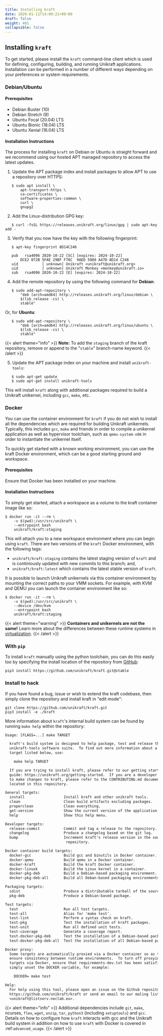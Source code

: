 ```yaml
---
title: Installing kraft
date: 2020-01-11T14:09:21+09:00
draft: false
weight: 401
collapsible: false
---
```


## Installing `kraft`

To get started, please install the `kraft` command-line client which is used for
defining, configuring, building, and running Unikraft applications. Installation
can be performed in a number of different ways depending on your preferences or
system requirements.

### Debian/Ubuntu

#### Prerequisites

 * Debian Buster (10)
 * Debian Stretch (9)
 * Ubuntu Focal (20.04) LTS
 * Ubuntu Bionic (18.04) LTS
 * Ubuntu Xenial (16.04) LTS

#### Installation Instructions

The process for installing `kraft` on Debian or Ubuntu is straight forward and
we recommend using our hosted APT managed repository to access the latest
updates.

1. Update the APT package index and install packages to allow APT to use a
   repository over HTTPS:

```
   $ sudo apt install \
       apt-transport-https \
       ca-certificates \
       software-properties-common \
       curl \
       gnupg2
   ```

2. Add the Linux-distribution GPG key:


```
   $ curl -fsSL https://releases.unikraft.org/linux/gpg | sudo apt-key add -
   ```

3. Verify that you now have the key with the following fingerprint:


```
   $ apt-key fingerprint 8D14C246

   pub   rsa4096 2020-10-22 [SC] [expires: 2024-10-22]
       DCE2 072B 5FAE 29BF F78C  9AED 5989 A47D 8D14 C246
   uid           [ unknown] Unikraft <unikraft@unikraft.org>
   uid           [ unknown] Unikraft Monkey <monkey@unikraft.io>
   sub   rsa4096 2020-10-22 [E] [expires: 2024-10-22]
   ```


4. Add the remote repository by using the following command for **Debian**:


```
   $ sudo add-apt-repository \
       "deb [arch=amd64] http://releases.unikraft.org/linux/debian \
       $(lsb_release -cs) \
       stable"
   ```

   Or, for **Ubuntu**:


```
   $ sudo add-apt-repository \
       "deb [arch=amd64] http://releases.unikraft.org/linux/ubuntu \
       $(lsb_release -cs) \
       stable"
   ```

   {{< alert theme="info" >}}
   **Note:** To add the `staging` branch of the kraft repository, remove or
   append to the "`stable`" branch-name keyword.
   {{< /alert >}}

5. Update the APT package index on your machine and install `unikraft-tools`:


```
   $ sudo apt-get update
   $ sudo apt-get install unikraft-tools
   ```

   This will install `kraft` along with additional packages required to build
   a Unikraft unikernel, including `gcc`, `make`, etc.

### Docker

You can use the container environment for `kraft` if you do not wish to install
all the dependencies which are required for building Unikraft unikernels.
Typically, this includes `gcc`, `make` and friends in order to compile a
unikernel application as well as hypervisor toolchain, such as `qemu-system-x86`
in order to instantiate the unikernel itself.

To quickly get started with a known working environment, you can use the kraft
Docker environment, which can be a good starting ground and workspace.

#### Prerequisites

Ensure that Docker has been installed on your machine.

#### Installation Instructions

To simply get started, attach a workspace as a volume to the kraft container
image like so:


```
$ docker run -it --rm \
    -v $(pwd):/usr/src/unikraft \
    --entrypoint bash
    unikraft/kraft:staging
```

This will attach you to a new workspace environment where you can begin using
`kraft`.  There are two versions of the `kraft` Docker environment, with the
following tags:

 * `unikraft/kraft:staging` contains the latest staging version of `kraft`
   and is continiously updated with new commits to this branch; and,
 * `unikraft/kraft:latest` which contains the latest stable version of
   `kraft`.

It is possible to launch Unikraft unikernels via this container environment by
mounting the correct paths to your VMM sockets.  For example, with KVM and QEMU
you can launch the container environment like so:


```
$ docker run -it --rm \
    -v $(pwd):/usr/src/unikraft \
    --device /dev/kvm
    --entrypoint bash
    unikraft/kraft:staging
```

{{< alert theme="warning" >}}
**Containers and unikernels are not the same!**  Learn more about the differences
between these runtime systems in [virtualization](/docs/concepts/virtualization).
{{< /alert >}}


### With `pip`

To install `kraft` manually using the python toolchain, you can do this easily
too by specifying the install location of the repository from
[GitHub](https://github.com/unikraft/kraft.git):


```
pip3 install https://github.com/unikraft/kraft.git@stable
```

### Install to hack

If you have found a bug, issue or wish to extend the kraft codebase, then simply
clone the repository and install kraft in "edit mode":


```
git clone https://github.com/unikraft/kraft.git
pip3 install -e ./kraft
```

More information about `kraft`'s internal build system can be found by
running `make help` within the repository:

```txt
Usage: [FLAGS=...] make TARGET

  kraft's build system is designed to help package, test and release the
  unikraft-tools software suite.  To find out more information about a specfic
  target listed below, use:

    make help TARGET

  If you are trying to install kraft, please refer to our getting started
  guide: https://unikraft.org/getting-started.  If you are a developer wishing
  to make changes to kraft, please refer to the CONTRIBUTING.md document
  located in this repository.

General targets:
  install                  Install kraft and other unikraft tools.
  clean                    Clean build artifacts excluding packages.
  properclean              Clean everything.
  get-version              Show the current version of the application.
  help                     Show this help menu.

Developer targets:
  release-commit           Commit and tag a release to the repository.
  changelog                Produce a changelog based on the git log.
  bump                     Increment kraft's release version in the source
                            repository.

Docker container build targets:
  docker-gcc               Build gcc and binutils in Docker container.
  docker-qemu              Build qemu in a Docker container.
  docker-kraft             Build the kraft Docker container.
  docker-linuxk            Build the Linux kernel in a container.
  docker-pkg-deb           Build a Debian-based packaging environment.
  docker-pkg-deb-all       Build all Deban-based packaging environments.

Packaging targets:
  sdist                    Produce a distributable tarball of the source tree.
  pkg-deb                  Produce a Debian-based package.

Test targets:
  test                     Run all test targets.
  test-all                 Alias for 'make test'.
  test-lint                Perform a syntax check on kraft.
  test-pkg                 Test the installation of kraft packages.
  test-unit                Run all defined unit tests.
  test-coverage            Generate a coverage report.
  test-docker-pkg-deb      Test the installation of a Debian-based package.
  test-docker-pkg-deb-all  Test the installation of all Debian-based packages.

Docker proxy:
  Some targets are automatically proxied via a Docker container so as to
  ensure consistency between runtime environments.  To turn off proxying
  targets via Docker, ensure that requirements-dev.txt has been satisfied then
  simply unset the DOCKER variable, for example:

    DOCKER= make test

Help:
  For help using this tool, please open an issue on the Github repository:
  https://github.com/unikraft/kraft or send an email to our maling list:
  <unikraft@listserv.neclab.eu>.
```

{{< alert theme="info" >}}
Additional dependencies include ``git``, ``make``, ncurses, ``flex``, ``wget``,
``unzip``, ``tar``, ``python3`` (including  ``setuptools``) and ``gcc``.
Details on how to configure how ``kraft`` interacts with gcc and the Unikraft
build system in addition on how to use ``kraft`` with Docker is covered in
:ref:`advanced_usage`.
{{< /alert >}}